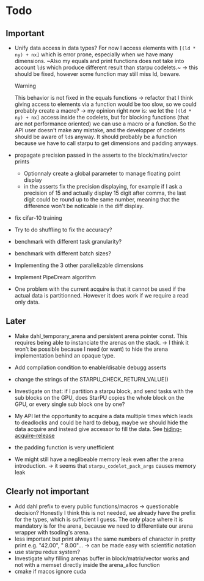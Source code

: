 # Todo

## Important

- Unify data access in data types? For now I access elements with `[(ld * ny) + nx]` which is error prone, especially when we have many dimensions.
  ~Also my equals and print functions does not take into account `ld`s which produce different result than starpu codelets.~
  -> this should be fixed, however some function may still miss ld, beware.
  > [!WARNING]
  > This behavior is not fixed in the equals functions -> refactor that
  I think giving access to elements via a function would be too slow, so we could probably create a macro?
  -> my opinion right now is: we let the `[(ld * ny) + nx]` access inside the codelets, but for blocking functions (that are not performance oriented) we can
  use a macro or a function. So the API user doesn't make any mistake, and the developper of codelets should be aware of `ld`s anyway.
  It should probably be a function because we have to call starpu to get dimensions and padding anyways.

- propagate precision passed in the asserts to the block/matirx/vector prints
  - Optionnaly create a global parameter to manage floating point display
  - in the asserts fix the precision displaying, for example if I ask a precision of 15 and actually
    display 15 digit after comma, the last digit could be round up to the same number, meaning
    that the difference won't be noticable in the diff display.

- fix cifar-10 training

- Try to do shuffling to fix the accuracy?
- benchmark with different task granularity?
- benchmark with different batch sizes?
- Implementing the 3 other parallelizable dimensions
- Implement PipeDream algorithm
- One problem with the current acquire is that  it cannot be used if the actual data is partitionned. 
  However it does work if we require a read only data.

## Later

- Make dahl_temporary_arena and persistent arena pointer const. This requires being able to instanciate the arenas on the stack.
  -> I think it won't be possible because I need (or want) to hide the arena implementation behind an opaque type.

- Add compilation condition to enable/disable debugg asserts
- change the strings of the STARPU_CHECK_RETURN_VALUE()
- Investigate on that: if I partition a starpu block, and send tasks with the sub blocks on the GPU, does StarPU copies the whole block on the GPU, or
  every single sub block one by one?
- My API let the opportunity to acquire a data multiple times which leads to deadlocks and could be hard to debug,
  maybe we should hide the data acquire and instead give accessor to fill the data. See [hiding-acquire-release](./design-talk/topics/hiding-acquire-release.md)
- the padding function is very unefficient
- We might still have a neglibeable memory leak even after the arena introduction.
  -> it seems that `starpu_codelet_pack_args` causes memory leak

## Clearly not important

- Add dahl prefix to every public functions/macros -> questionable decision? Honestly I think this is not needed, 
  we already have the prefix for the types, which is sufficient I guess. The only place where it is mandatory is for
  the arena, because we need to differentiate our arena wrapper with tsoding's arena.
- less important but print always the same numbers of character in pretty print e.g. "42.00", " 8.00"... -> can be made easy with scientific notation
- use starpu redux system?
- Investigate why filling arenas buffer in block/matrix/vector works and not with a memset directly inside the arena_alloc function
- cmake if macos ignore cuda
